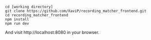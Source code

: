 ```
cd [working directory]
git clone https://github.com/XaviP/recording_matcher_frontend.git
cd recording_matcher_frontend
npm install
npm run dev
```

And visit http://localhost:8080 in your browser.
